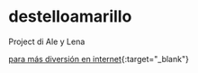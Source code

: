 # destelloamarillo

Project di Ale y Lena

[para más diversión en internet](https://gigahierz.github.io/destelloamarillo/){:target="_blank"}